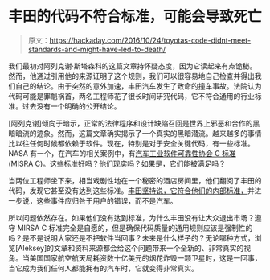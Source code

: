 # 丰田的代码不符合标准，可能会导致死亡

> 原文：<https://hackaday.com/2016/10/24/toyotas-code-didnt-meet-standards-and-might-have-led-to-death/>

我们最初对阿列克谢·斯塔森科的这篇文章持怀疑态度，因为它读起来有点诡秘。然而，他通过引用他的来源证明了这个规则，我们可以很容易地自己检查并得出我们自己的结论。由于突然的意外加速，丰田汽车发生了致命的撞车事故。法院认为代码可能是罪魁祸首，两名工程师花了很长时间研究代码，它不符合通用的行业标准。过去没有一个明确的公开结论。

[阿列克谢]倾向于暗示，正常的法律程序和设计缺陷召回是世界上邪恶和合作的黑暗暗流的迹象。然而，这篇文章确实揭示了一个真实的黑暗潜流。越来越多的事情比以往任何时候都依赖于软件。现在，特别是对于安全关键代码，有一些标准。NASA 有一个，在汽车的相关案例中，有[汽车工业软件可靠性协会 C 标准](https://en.wikipedia.org/wiki/MISRA_C) (MISRA C)。这些标准好吗？他们现实吗？如果是，它们能被满足吗？

当两位工程师坐下来，相当戏剧性地在一个秘密的酒店房间里，他们翻阅了丰田的代码，发现它甚至没有达到这些标准。[丰田坚持说，它符合他们的内部标准，](http://hackaday.com/2015/09/23/ethics-in-engineering-volkswagens-diesel-fiasco/)并进一步说，这些事件应归咎于用户的错误，而不是汽车。

所以问题依然存在。如果他们没有达到标准，为什么丰田没有让大众退出市场？遵守 MIRSA C 标准完全是自愿的，但是确保代码质量的通用规则应该是强制性的吗？是不是说明大家还是不把软件当回事？未来是什么样子的？无论哪种方式，浏览[Aleksey]的文章和资料来源都会给这个问题带来一个全新的、非常真实的视角。当美国国家航空航天局耗资数十亿美元的烟花炸毁一颗卫星时，这是一回事，当它成为我们任何人都能拥有的汽车时，它就变得非常真实。